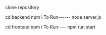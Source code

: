 clone repository 

cd backend 
npm i 
To Run------
node server.js

cd frontend
npm i 
To Run----
npm run start

